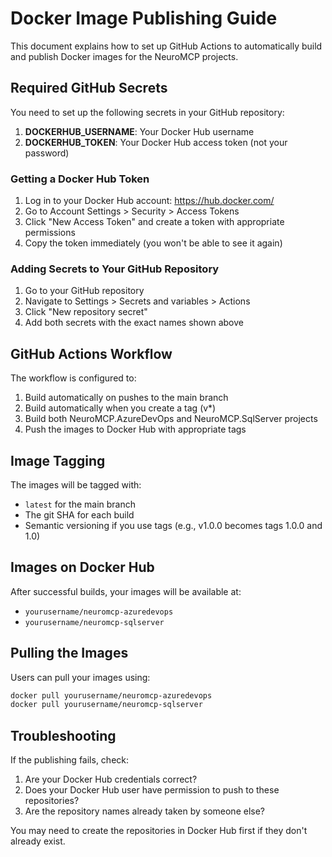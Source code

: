 # Docker Image Publishing Guide

This document explains how to set up GitHub Actions to automatically build and publish Docker images for the NeuroMCP projects.

## Required GitHub Secrets

You need to set up the following secrets in your GitHub repository:

1. **DOCKERHUB_USERNAME**: Your Docker Hub username
2. **DOCKERHUB_TOKEN**: Your Docker Hub access token (not your password)

### Getting a Docker Hub Token

1. Log in to your Docker Hub account: https://hub.docker.com/
2. Go to Account Settings > Security > Access Tokens
3. Click "New Access Token" and create a token with appropriate permissions
4. Copy the token immediately (you won't be able to see it again)

### Adding Secrets to Your GitHub Repository

1. Go to your GitHub repository
2. Navigate to Settings > Secrets and variables > Actions
3. Click "New repository secret"
4. Add both secrets with the exact names shown above

## GitHub Actions Workflow

The workflow is configured to:

1. Build automatically on pushes to the main branch
2. Build automatically when you create a tag (v*)
3. Build both NeuroMCP.AzureDevOps and NeuroMCP.SqlServer projects
4. Push the images to Docker Hub with appropriate tags

## Image Tagging

The images will be tagged with:

- `latest` for the main branch
- The git SHA for each build
- Semantic versioning if you use tags (e.g., v1.0.0 becomes tags 1.0.0 and 1.0)

## Images on Docker Hub

After successful builds, your images will be available at:

- `yourusername/neuromcp-azuredevops`
- `yourusername/neuromcp-sqlserver`

## Pulling the Images

Users can pull your images using:

```bash
docker pull yourusername/neuromcp-azuredevops
docker pull yourusername/neuromcp-sqlserver
```

## Troubleshooting

If the publishing fails, check:

1. Are your Docker Hub credentials correct?
2. Does your Docker Hub user have permission to push to these repositories?
3. Are the repository names already taken by someone else?

You may need to create the repositories in Docker Hub first if they don't already exist. 